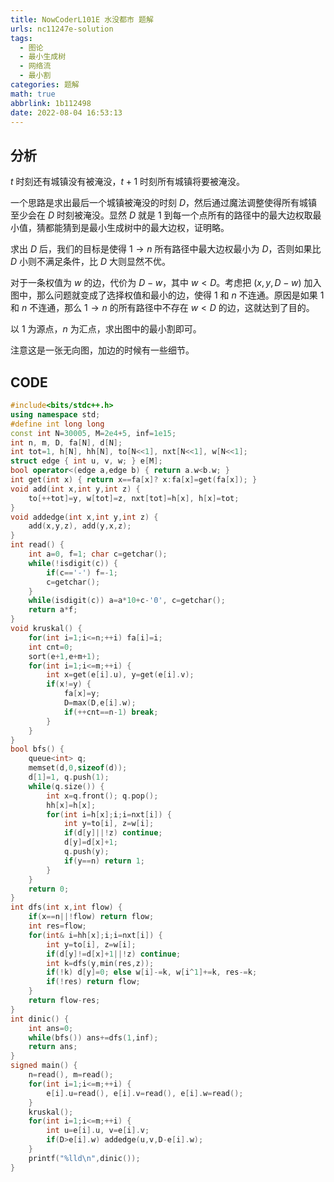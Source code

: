 ```yaml
---
title: NowCoderL101E 水没都市 题解
urls: nc11247e-solution
tags:
  - 图论
  - 最小生成树
  - 网络流
  - 最小割
categories: 题解
math: true
abbrlink: 1b112498
date: 2022-08-04 16:53:13
---
```


## 分析

$t$ 时刻还有城镇没有被淹没，$t+1$ 时刻所有城镇将要被淹没。

一个思路是求出最后一个城镇被淹没的时刻 $D$，然后通过魔法调整使得所有城镇至少会在 $D$ 时刻被淹没。显然 $D$ 就是 $1$ 到每一个点所有的路径中的最大边权取最小值，猜都能猜到是最小生成树中的最大边权，证明略。

<!--more-->

求出 $D$ 后，我们的目标是使得 $1 \rightarrow n$ 所有路径中最大边权最小为 $D$，否则如果比 $D$ 小则不满足条件，比 $D$ 大则显然不优。

对于一条权值为 $w$ 的边，代价为 $D - w$，其中 $w < D$。考虑把 $(x,y,D-w)$ 加入图中，那么问题就变成了选择权值和最小的边，使得 $1$ 和 $n$ 不连通。原因是如果 $1$ 和 $n$ 不连通，那么 $1 \rightarrow n$ 的所有路径中不存在 $w < D$ 的边，这就达到了目的。

以 $1$ 为源点，$n$ 为汇点，求出图中的最小割即可。

注意这是一张无向图，加边的时候有一些细节。

## CODE

```cpp
#include<bits/stdc++.h>
using namespace std;
#define int long long
const int N=30005, M=2e4+5, inf=1e15;
int n, m, D, fa[N], d[N];
int tot=1, h[N], hh[N], to[N<<1], nxt[N<<1], w[N<<1];
struct edge { int u, v, w; } e[M];
bool operator<(edge a,edge b) { return a.w<b.w; }
int get(int x) { return x==fa[x]? x:fa[x]=get(fa[x]); } 
void add(int x,int y,int z) {
	to[++tot]=y, w[tot]=z, nxt[tot]=h[x], h[x]=tot;
}
void addedge(int x,int y,int z) {
	add(x,y,z), add(y,x,z);
}
int read() {
	int a=0, f=1; char c=getchar();
	while(!isdigit(c)) {
		if(c=='-') f=-1;
		c=getchar();
	}
	while(isdigit(c)) a=a*10+c-'0', c=getchar();
	return a*f;
}
void kruskal() {
	for(int i=1;i<=n;++i) fa[i]=i;
	int cnt=0;
	sort(e+1,e+m+1);
	for(int i=1;i<=m;++i) {
		int x=get(e[i].u), y=get(e[i].v);
		if(x!=y) {
			fa[x]=y;
			D=max(D,e[i].w);
			if(++cnt==n-1) break;
		}
	}
}
bool bfs() {
	queue<int> q;
	memset(d,0,sizeof(d));
	d[1]=1, q.push(1);
	while(q.size()) {
		int x=q.front(); q.pop();
		hh[x]=h[x];
		for(int i=h[x];i;i=nxt[i]) {
			int y=to[i], z=w[i];
			if(d[y]||!z) continue;
			d[y]=d[x]+1;
			q.push(y);
			if(y==n) return 1; 
		}
	}
	return 0;
}
int dfs(int x,int flow) {
	if(x==n||!flow) return flow;
	int res=flow;
	for(int& i=hh[x];i;i=nxt[i]) {
		int y=to[i], z=w[i];
		if(d[y]!=d[x]+1||!z) continue;
		int k=dfs(y,min(res,z));
		if(!k) d[y]=0; else w[i]-=k, w[i^1]+=k, res-=k;
		if(!res) return flow;
	}
	return flow-res;
}
int dinic() {
	int ans=0;
	while(bfs()) ans+=dfs(1,inf);
	return ans;
}
signed main() {
	n=read(), m=read();
	for(int i=1;i<=m;++i) {
		e[i].u=read(), e[i].v=read(), e[i].w=read();
	} 
	kruskal();
	for(int i=1;i<=m;++i) {
		int u=e[i].u, v=e[i].v;
		if(D>e[i].w) addedge(u,v,D-e[i].w);
	}
	printf("%lld\n",dinic());
}
```
